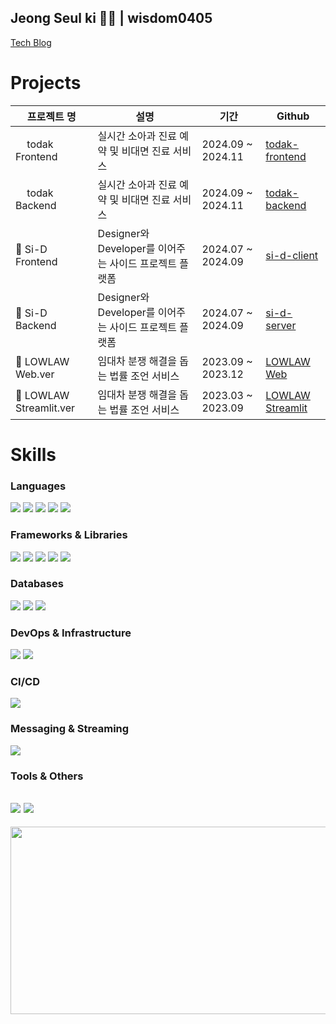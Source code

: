 ## Jeong Seul ki 🏄‍♂️ | wisdom0405
[Tech Blog](https://why-so-chill.tistory.com/)

# Projects
|프로젝트 명|설명|기간|Github|
|------|---|---|---|
|<img src="https://github.com/user-attachments/assets/ebe09565-8b5f-4f3f-afa5-854b7740c9aa" width="14px" align="absmiddle"> todak Frontend |실시간 소아과 진료 예약 및 비대면 진료 서비스|2024.09 ~ 2024.11|[todak-frontend](https://github.com/Todak-Padak/TodakTodak_frontend)|
|<img src="https://github.com/user-attachments/assets/ebe09565-8b5f-4f3f-afa5-854b7740c9aa" width="14px" align="absmiddle"> todak Backend |실시간 소아과 진료 예약 및 비대면 진료 서비스|2024.09 ~ 2024.11|[todak-backend](https://github.com/Todak-Padak/TodakTodak_backend)|
| 🍾 Si-D Frontend |Designer와 Developer를 이어주는 사이드 프로젝트 플랫폼|2024.07 ~ 2024.09|[si-d-client](https://github.com/devjeans-si-d/Si-D-client)|
| 🍾 Si-D Backend |Designer와 Developer를 이어주는 사이드 프로젝트 플랫폼 |2024.07 ~ 2024.09|[si-d-server](https://github.com/devjeans-si-d/Si-D-server)|
|🏡 LOWLAW Web.ver| 임대차 분쟁 해결을 돕는 법률 조언 서비스 |2023.09 ~ 2023.12|[LOWLAW Web](https://github.com/LOWLAW-TEAM/Integrate)|
|🏡 LOWLAW Streamlit.ver| 임대차 분쟁 해결을 돕는 법률 조언 서비스 |2023.03 ~ 2023.09|[LOWLAW Streamlit](https://github.com/wisdom0405/LOWLAW-AWS)|


# Skills

### Languages
<img src="https://img.shields.io/badge/java-007396?style=for-the-badge&logo=OpenJDK&logoColor=white">  <img src="https://img.shields.io/badge/Python-3776AB?style=for-the-badge&logo=Python&logoColor=white"> <img src="https://img.shields.io/badge/JavaScript-F7DF1E?style=for-the-badge&logo=JavaScript&logoColor=white">
<img src="https://img.shields.io/badge/HTML5-E34F26?style=for-the-badge&logo=HTML5&logoColor=white">
<img src="https://img.shields.io/badge/CSS3-1572B6?style=for-the-badge&logo=CSS3&logoColor=white">


### Frameworks & Libraries
<img src="https://img.shields.io/badge/springboot-6DB33F?style=for-the-badge&logo=springboot&logoColor=white"> <img src="https://img.shields.io/badge/Spring Security-6DB33F?style=for-the-badge&logo=springsecurity&logoColor=white"> <img src="https://img.shields.io/badge/Streamlit-FF4B4B?style=for-the-badge&logo=Streamlit&logoColor=white"> <img src="https://img.shields.io/badge/vue.js-4FC08D?style=for-the-badge&logo=Vue.js&logoColor=white"> <img src="https://img.shields.io/badge/pandas-150458?style=for-the-badge&logo=pandas&logoColor=white">

### Databases
 <img src="https://img.shields.io/badge/mariaDB-003545?style=for-the-badge&logo=mariaDB&logoColor=white"> <img src="https://img.shields.io/badge/MySQL-4479A1?style=for-the-badge&logo=MySQL&logoColor=white"> <img src="https://img.shields.io/badge/redis-FF4438?style=for-the-badge&logo=redis&logoColor=white"> 

### DevOps & Infrastructure
<img src="https://img.shields.io/badge/docker-%230db7ed.svg?style=for-the-badge&logo=docker&logoColor=white"> <img src="https://img.shields.io/badge/kubernetes-326CE5.svg?style=for-the-badge&logo=kubernetes&logoColor=white"> 

### CI/CD
<img src="https://img.shields.io/badge/GitHub Actions-2088FF?style=for-the-badge&logo=GitHub Actions&logoColor=white"> 

### Messaging & Streaming
<img src="https://img.shields.io/badge/apachekafka-231F20?style=for-the-badge&logo=apachekafka&logoColor=white"> 

### Tools & Others
<img src="https://img.shields.io/badge/intellijidea-000000?style=for-the-badge&logo=intellijidea&logoColor=white"> <img src="https://img.shields.io/badge/postman-FF6C37?style=for-the-badge&logo=postman&logoColor=white"> 
------

<a href="https://www.gitanimals.org/en_US?utm_medium=image&utm_source=wisdom0405&utm_content=line">
  <img
    src="https://render.gitanimals.org/lines/wisdom0405?pet-id=652361468295241008"
    width="600"
    height="300"
  />
</a>
  
  
